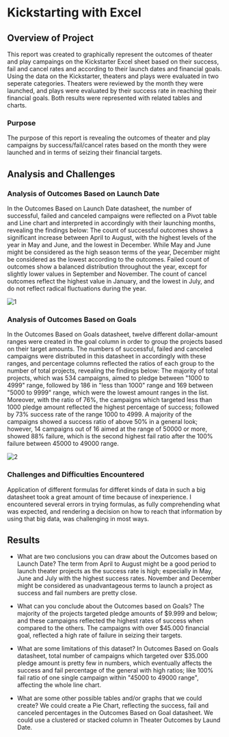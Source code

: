 # Kickstarting with Excel

## Overview of Project

This report was created to graphically represent the outcomes of theater and play campaings on the Kickstarter Excel sheet based on their success, fail and cancel rates and according to their launch dates and financial goals. 
Using the data on the Kickstarter, theaters and plays were evaluated in two seperate categories. 
Theaters were reviewed by the month they were launched, and plays were evaluated by their success rate in reaching their financial goals. Both results were represented with related tables and charts. 

### Purpose

The purpose of this report is revealing the outcomes of theater and play campaigns by success/fail/cancel rates based on the month they were launched and in terms of seizing their financial targets.

## Analysis and Challenges

### Analysis of Outcomes Based on Launch Date

In the Outcomes Based on Launch Date datasheet, the number of successful, failed and canceled campaigns were reflected on a Pivot table and Line chart and interpreted in accordingly with their launching months, 
revealing the findings below:
The count of successful outcomes shows a significant increase between April to August, with the highest levels of the year in May and June, and the lowest in December. 
While May and June might be considered as the high season terms of the year, December might be considered as the lowest according to the outcomes.
Failed count of outcomes show a balanced distribution throughout the year, except for slightly lower values in September and November.
The count of cancel outcomes reflect the highest value in January, and the lowest in July, and do not reflect radical fluctuations during the year. 

![1](https://user-images.githubusercontent.com/104400293/187327622-3a91b546-c4c6-4e50-b092-32748e6fa2c6.JPG)
### Analysis of Outcomes Based on Goals
In the Outcomes Based on Goals datasheet, twelve different dollar-amount ranges were created in the goal column in order to group the projects based on their target amounts.
The numbers of successful, failed and canceled campaigns were distributed in this datasheet in accordingly with these ranges, and percentage columns reflected the ratios of each group to the number of total projects, 
revealing the findings below:
The majority of total projects, which was 534 campaigns, aimed to pledge between "1000 to 4999" range, followed by 186 in "less than 1000" range and 169 between "5000 to 9999" range, which were the lowest amount ranges in the list.
Moreover, with the ratio of 76%, the campaigns which targeted less than 1000 pledge amount reflected the highest percentage of success; followed by 73% success rate of the range 1000 to 4999. 
A majority of the campaigns showed a success ratio of above 50% in a general look; however, 14 campaigns out of 16 aimed at the range of 50000 or more, showed 88% failure, which is the second highest fail ratio after the 100% failure 
between 45000 to 49000 range.

![2](https://user-images.githubusercontent.com/104400293/187327845-a0843008-b40f-4d12-8761-9d7021f2f872.JPG)
### Challenges and Difficulties Encountered

Application of different formulas for differet kinds of data in such a big datasheet took a great amount of time because of inexperience. I encountered several errors in trying formulas, as fully comprehending what was expected, and rendering a decision on how to reach that information by using that big data, was challenging in most ways.

## Results

- What are two conclusions you can draw about the Outcomes based on Launch Date?
The term from April to August might be a good period to launch theater projects as the success rate is high; especially in May, June and July with the highest success rates.
November and December might be considered as unadvantageous terms to launch a project as success and fail numbers are pretty close. 

- What can you conclude about the Outcomes based on Goals?
The majority of the projects targeted pledge amounts of $9.999 and below; and these campaigns reflected the highest rates of success when compared to the others.
The campaigns with over $45.000 financial goal, reflected a high rate of failure in seizing their targets.

- What are some limitations of this dataset?
In Outcomes Based on Goals datasheet, total number of campaigns which targeted over $35.000 pledge amount is pretty few in numbers, which eventually affects the success and fail percentage of the general with high ratios; like 100% fail
ratio of one single campaign within "45000 to 49000 range", affecting the whole line chart. 

- What are some other possible tables and/or graphs that we could create?
We could create a Pie Chart, reflecting the success, fail and canceled percentages in the Outcomes Based on Goal datasheet. 
We could use a clustered or stacked column in Theater Outcomes by Laund Date. 
